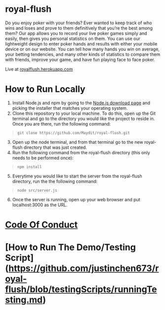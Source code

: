 # royal-flush

Do you enjoy poker with your friends? Ever wanted to keep track of who wins and loses and prove to them definitively that you’re the best among them? Our app allows you to record your live poker games simply and easily, then gives you personal statistics on them. You can use our lightweight design to enter poker hands and results with either your mobile device or on our website. You can tell how many hands you win on average, your betting tendencies, and many other kinds of statistics to compare them with friends, improve your game, and have fun playing face to face poker.

Live at [royalflush.herokuapp.com](royalflush.herokuapp.com)

# How to Run Locally

1. Install Node.js and npm by going to the [Node.js download page](https://nodejs.org/en/download/) and picking the installer that matches your operating system.
2. Clone this repository to your local machine. To do this, open up the Git terminal and go to the directory you would like the project to reside in. Once you are there, run the following command:
> `git clone https://github.com/Maydit/royal-flush.git`
3. Open up the node terminal, and from that terminal go to the new royal-flush directory that was just created.
4. Run the following command from the royal-flush directory (this only needs to be performed once):
>`npm install`
5. Everytime you would like to start the server from the royal-flush directory, run the the following command:
>`node src/server.js`
6. Once the server is running, open up your web browser and put localhost:3000 as the URL.

# [Code Of Conduct](https://github.com/justinchen673/royal-flush/blob/testingScripts/Contributor%20Code%20of%20Conduct.md)

# [How to Run The Demo/Testing Script] (https://github.com/justinchen673/royal-flush/blob/testingScripts/runningTesting.md)
